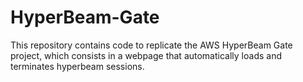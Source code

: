# HyperBeam-Gate
This repository contains code to replicate the AWS HyperBeam Gate project, which consists in a webpage that automatically loads and terminates hyperbeam sessions.
